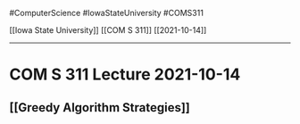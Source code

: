 #ComputerScience  #IowaStateUniversity #COMS311 


[[Iowa State University]] [[COM S 311]] [[2021-10-14]]

---

# COM S 311 Lecture 2021-10-14


## [[Greedy Algorithm Strategies]]